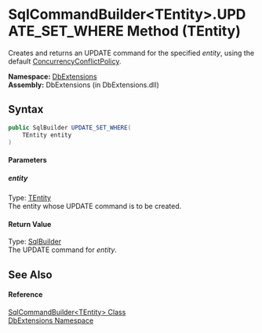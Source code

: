 SqlCommandBuilder&lt;TEntity>.UPDATE_SET_WHERE Method (TEntity)
===============================================================
Creates and returns an UPDATE command for the specified *entity*, using the default [ConcurrencyConflictPolicy][1].

**Namespace:** [DbExtensions][2]  
**Assembly:** DbExtensions (in DbExtensions.dll)

Syntax
------

```csharp
public SqlBuilder UPDATE_SET_WHERE(
	TEntity entity
)
```

#### Parameters

##### *entity*
Type: [TEntity][3]  
The entity whose UPDATE command is to be created.

#### Return Value
Type: [SqlBuilder][4]  
The UPDATE command for *entity*.

See Also
--------

#### Reference
[SqlCommandBuilder&lt;TEntity> Class][3]  
[DbExtensions Namespace][2]  

[1]: ../ConcurrencyConflictPolicy/README.md
[2]: ../README.md
[3]: README.md
[4]: ../SqlBuilder/README.md